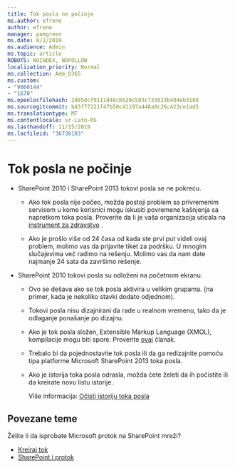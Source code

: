 ```yaml
---
title: Tok posla ne počinje
ms.author: efrene
author: efrene
manager: pamgreen
ms.date: 8/2/2019
ms.audience: Admin
ms.topic: article
ROBOTS: NOINDEX, NOFOLLOW
localization_priority: Normal
ms.collection: Adm_O365
ms.custom:
- "9000144"
- "1670"
ms.openlocfilehash: 2d85dcf9111d48cb529c583c733823b404eb3188
ms.sourcegitcommit: b43f77221f47b50c41197a448a9c26c423ce1ad5
ms.translationtype: MT
ms.contentlocale: sr-Latn-RS
ms.lasthandoff: 11/15/2019
ms.locfileid: "36738103"
---
```

# <a name="workflow-is-not-starting"></a>Tok posla ne počinje

- SharePoint 2010 i SharePoint 2013 tokovi posla se ne pokreću.

    - Ako tok posla nije počeo, možda postoji problem sa privremenim servisom u kome korisnici mogu iskusiti povremene kašnjenja sa napretkom toka posla. Proverite da li je vaša organizacija uticala na [instrument za zdravstvo](https:/admin.microsoft.com/AdminPortal/Home#/servicehealth) .

    - Ako je prošlo više od 24 časa od kada ste prvi put videli ovaj problem, molimo vas da prijavite tiket za podršku. U mnogim slučajevima već radimo na rešenju. Molimo vas da nam date najmanje 24 sata da završimo rešenje.

- SharePoint 2010 tokovi posla su odloženi na početnom ekranu.

    - Ovo se dešava ako se tok posla aktivira u velikim grupama. (na primer, kada je nekoliko stavki dodato odjednom).

    - Tokovi posla nisu dizajnirani da rade u realnom vremenu, tako da je odlaganje ponašanje po dizajnu.

   -  Ako je tok posla složen, Extensible Markup Language (XMOL), kompilacije mogu biti spore. Proverite [ovaj](https://support.microsoft.com//kb/3043697) članak.

    - Trebalo bi da pojednostavite tok posla ili da ga redizajnite pomoću tipa platforme Microsoft SharePoint 2013 toka posla.

    - Ako je istorija toka posla odrasla, možda ćete želeti da ih počistite ili da kreirate novu listu istorije.

        Više informacija: [Očisti istoriju toka posla](https://blogs.technet.microsoft.com/marj/2015/08/07/sharepoint-2010-workflows-best-practice-purge-workflow-history-list-items/)


## <a name="related-topics"></a>Povezane teme
Želite li da isprobate Microsoft protok na SharePoint mreži?
- [Kreiraj tok](https://support.office.com/article/Create-a-flow-for-a-list-or-library-in-SharePoint-Online-or-OneDrive-for-Business-a9c3e03b-0654-46af-a254-20252e580d01) 
- [SharePoint i protok](https://flow.microsoft.com/blog/sharepoint-and-flow/) 


